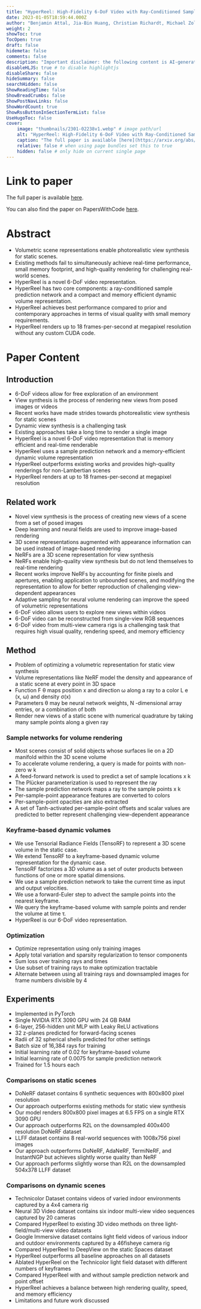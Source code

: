 ```yaml
---
title: "HyperReel: High-Fidelity 6-DoF Video with Ray-Conditioned Sampling"
date: 2023-01-05T18:59:44.000Z
author: "Benjamin Attal, Jia-Bin Huang, Christian Richardt, Michael Zollhoefer, Johannes Kopf, Matthew O'Toole, Changil Kim"
weight: 2
showToc: true
TocOpen: true
draft: false
hidemeta: false
comments: false
description: "Important disclaimer: the following content is AI-generated, please make sure to fact check the presented information by reading the full paper."
disableHLJS: true # to disable highlightjs
disableShare: false
hideSummary: false
searchHidden: false
ShowReadingTime: false
ShowBreadCrumbs: false
ShowPostNavLinks: false
ShowWordCount: true
ShowRssButtonInSectionTermList: false
UseHugoToc: false
cover:
    image: "thumbnails/2301-02238v1.webp" # image path/url
    alt: "HyperReel: High-Fidelity 6-DoF Video with Ray-Conditioned Sampling" # alt text
    caption: "The full paper is available [here](https://arxiv.org/abs/2301.02238)." # display caption under cover
    relative: false # when using page bundles set this to true
    hidden: false # only hide on current single page
---
```


# Link to paper
The full paper is available [here](https://arxiv.org/abs/2301.02238).

You can also find the paper on PapersWithCode [here](https://paperswithcode.com/paper/hyperreel-high-fidelity-6-dof-video-with-ray).

# Abstract
- Volumetric scene representations enable photorealistic view synthesis for static scenes.
- Existing methods fail to simultaneously achieve real-time performance, small memory footprint, and high-quality rendering for challenging real-world scenes.
- HyperReel is a novel 6-DoF video representation.
- HyperReel has two core components: a ray-conditioned sample prediction network and a compact and memory efficient dynamic volume representation.
- HyperReel achieves best performance compared to prior and contemporary approaches in terms of visual quality with small memory requirements.
- HyperReel renders up to 18 frames-per-second at megapixel resolution without any custom CUDA code.

# Paper Content

## Introduction
- 6-DoF videos allow for free exploration of an environment
- View synthesis is the process of rendering new views from posed images or videos
- Recent works have made strides towards photorealistic view synthesis for static scenes
- Dynamic view synthesis is a challenging task
- Existing approaches take a long time to render a single image
- HyperReel is a novel 6-DoF video representation that is memory efficient and real-time renderable
- HyperReel uses a sample prediction network and a memory-efficient dynamic volume representation
- HyperReel outperforms existing works and provides high-quality renderings for non-Lambertian scenes
- HyperReel renders at up to 18 frames-per-second at megapixel resolution

## Related work
- Novel view synthesis is the process of creating new views of a scene from a set of posed images
- Deep learning and neural fields are used to improve image-based rendering
- 3D scene representations augmented with appearance information can be used instead of image-based rendering
- NeRFs are a 3D scene representation for view synthesis
- NeRFs enable high-quality view synthesis but do not lend themselves to real-time rendering
- Recent works improve NeRFs by accounting for finite pixels and apertures, enabling application to unbounded scenes, and modifying the representation to allow for better reproduction of challenging view-dependent appearances
- Adaptive sampling for neural volume rendering can improve the speed of volumetric representations
- 6-DoF video allows users to explore new views within videos
- 6-DoF video can be reconstructed from single-view RGB sequences
- 6-DoF video from multi-view camera rigs is a challenging task that requires high visual quality, rendering speed, and memory efficiency

## Method
- Problem of optimizing a volumetric representation for static view synthesis
- Volume representations like NeRF model the density and appearance of a static scene at every point in 3D space
- Function F θ maps position x and direction ω along a ray to a color L e (x, ω) and density σ(x)
- Parameters θ may be neural network weights, N -dimensional array entries, or a combination of both
- Render new views of a static scene with numerical quadrature by taking many sample points along a given ray

### Sample networks for volume rendering
- Most scenes consist of solid objects whose surfaces lie on a 2D manifold within the 3D scene volume
- To accelerate volume rendering, a query is made for points with non-zero w k
- A feed-forward network is used to predict a set of sample locations x k
- The Plücker parameterization is used to represent the ray
- The sample prediction network maps a ray to the sample points x k
- Per-sample-point appearance features are converted to colors
- Per-sample-point opacities are also extracted
- A set of Tanh-activated per-sample-point offsets and scalar values are predicted to better represent challenging view-dependent appearance

### Keyframe-based dynamic volumes
- We use Tensorial Radiance Fields (TensoRF) to represent a 3D scene volume in the static case.
- We extend TensoRF to a keyframe-based dynamic volume representation for the dynamic case.
- TensoRF factorizes a 3D volume as a set of outer products between functions of one or more spatial dimensions.
- We use a sample prediction network to take the current time as input and output velocities.
- We use a forward-Euler step to advect the sample points into the nearest keyframe.
- We query the keyframe-based volume with sample points and render the volume at time τ.
- HyperReel is our 6-DoF video representation.

### Optimization
- Optimize representation using only training images
- Apply total variation and sparsity regularization to tensor components
- Sum loss over training rays and times
- Use subset of training rays to make optimization tractable
- Alternate between using all training rays and downsampled images for frame numbers divisible by 4

## Experiments
- Implemented in PyTorch
- Single NVIDIA RTX 3090 GPU with 24 GB RAM
- 6-layer, 256-hidden unit MLP with Leaky ReLU activations
- 32 z-planes predicted for forward-facing scenes
- Radii of 32 spherical shells predicted for other settings
- Batch size of 16,384 rays for training
- Initial learning rate of 0.02 for keyframe-based volume
- Initial learning rate of 0.0075 for sample prediction network
- Trained for 1.5 hours each

### Comparisons on static scenes
- DoNeRF dataset contains 6 synthetic sequences with 800x800 pixel resolution
- Our approach outperforms existing methods for static view synthesis
- Our model renders 800x800 pixel images at 6.5 FPS on a single RTX 3090 GPU
- Our approach outperforms R2L on the downsampled 400x400 resolution DoNeRF dataset
- LLFF dataset contains 8 real-world sequences with 1008x756 pixel images
- Our approach outperforms DoNeRF, AdaNeRF, TermiNeRF, and InstantNGP but achieves slightly worse quality than NeRF
- Our approach performs slightly worse than R2L on the downsampled 504x378 LLFF dataset

### Comparisons on dynamic scenes
- Technicolor Dataset contains videos of varied indoor environments captured by a 4x4 camera rig
- Neural 3D Video dataset contains six indoor multi-view video sequences captured by 20 cameras
- Compared HyperReel to existing 3D video methods on three light-field/multi-view video datasets
- Google Immersive dataset contains light field videos of various indoor and outdoor environments captured by a 46fisheye camera rig
- Compared HyperReel to DeepView on the static Spaces dataset
- HyperReel outperforms all baseline approaches on all datasets
- Ablated HyperReel on the Technicolor light field dataset with different numbers of keyframes
- Compared HyperReel with and without sample prediction network and point offset
- HyperReel achieves a balance between high rendering quality, speed, and memory efficiency
- Limitations and future work discussed
